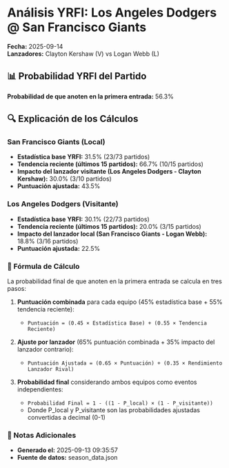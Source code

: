 # Análisis YRFI: Los Angeles Dodgers @ San Francisco Giants

**Fecha:** 2025-09-14  
**Lanzadores:** Clayton Kershaw (V) vs Logan Webb (L)

## 📊 Probabilidad YRFI del Partido

**Probabilidad de que anoten en la primera entrada:** 56.3%

## 🔍 Explicación de los Cálculos

### San Francisco Giants (Local)
- **Estadística base YRFI:** 31.5% (23/73 partidos)
- **Tendencia reciente (últimos 15 partidos):** 66.7% (10/15 partidos)
- **Impacto del lanzador visitante (Los Angeles Dodgers - Clayton Kershaw):** 30.0% (3/10 partidos)
- **Puntuación ajustada:** 43.5%

### Los Angeles Dodgers (Visitante)
- **Estadística base YRFI:** 30.1% (22/73 partidos)
- **Tendencia reciente (últimos 15 partidos):** 20.0% (3/15 partidos)
- **Impacto del lanzador local (San Francisco Giants - Logan Webb):** 18.8% (3/16 partidos)
- **Puntuación ajustada:** 22.5%

### 📝 Fórmula de Cálculo

La probabilidad final de que anoten en la primera entrada se calcula en tres pasos:

1. **Puntuación combinada** para cada equipo (45% estadística base + 55% tendencia reciente):
   - `Puntuación = (0.45 × Estadística Base) + (0.55 × Tendencia Reciente)`

2. **Ajuste por lanzador** (65% puntuación combinada + 35% impacto del lanzador contrario):
   - `Puntuación Ajustada = (0.65 × Puntuación) + (0.35 × Rendimiento Lanzador Rival)`

3. **Probabilidad final** considerando ambos equipos como eventos independientes:
   - `Probabilidad Final = 1 - ((1 - P_local) × (1 - P_visitante))`
   - Donde P_local y P_visitante son las probabilidades ajustadas convertidas a decimal (0-1)

### 📌 Notas Adicionales

- **Generado el:** 2025-09-13 09:35:57
- **Fuente de datos:** season_data.json
